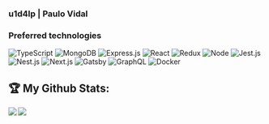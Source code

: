 ### u1d4lp | Paulo Vidal

### Preferred technologies
![TypeScript](https://raw.githubusercontent.com/u1d4lp/imgs/3b94445b10298229b26385fea55590c323fa7dc6/typescriptlang-icon.svg?token=AN7MEJGHHRM3JKT4EGLFTPDAVV6TK)
![MongoDB](https://raw.githubusercontent.com/u1d4lp/imgs/3b94445b10298229b26385fea55590c323fa7dc6/mongodb-icon.svg?token=AN7MEJEU2TREEUK3WBY3DH3AVV6LK)
![Express.js](https://raw.githubusercontent.com/u1d4lp/imgs/3b94445b10298229b26385fea55590c323fa7dc6/expressjs-icon.svg?token=AN7MEJDNT3PJHN47PSSJPCTAVV6N6)
![React](https://raw.githubusercontent.com/u1d4lp/imgs/3b94445b10298229b26385fea55590c323fa7dc6/reactjs-icon.svg?token=AN7MEJDA2T3YKPFJD73JTW3AVV6I2)
![Redux](https://raw.githubusercontent.com/u1d4lp/imgs/3b94445b10298229b26385fea55590c323fa7dc6/redux.svg?token=AN7MEJF2UEBLULZWUNFJ5BLAVV6TG)
![Node](https://raw.githubusercontent.com/u1d4lp/imgs/3b94445b10298229b26385fea55590c323fa7dc6/nodejs-icon.svg?token=AN7MEJB7OYA23JX66OQU4KLAVV6TA)
![Jest.js](https://raw.githubusercontent.com/u1d4lp/imgs/3b94445b10298229b26385fea55590c323fa7dc6/jestjsio-icon.svg?token=AN7MEJECICSIQ6GAJXUK52DAVV6SY)
![Nest.js](https://raw.githubusercontent.com/u1d4lp/imgs/3b94445b10298229b26385fea55590c323fa7dc6/nestjs-icon.svg?token=AN7MEJAG2AKVH6LMSVCPI5LAVV6S2)
![Next.js](https://github.com/u1d4lp/imgs/blob/main/nextjs.png?raw=true)
![Gatsby](https://raw.githubusercontent.com/u1d4lp/imgs/3b94445b10298229b26385fea55590c323fa7dc6/gatsbyjs-icon.svg?token=AN7MEJA463N2AIGWM6SXRMLAVV6SU)
![GraphQL](https://raw.githubusercontent.com/u1d4lp/imgs/3b94445b10298229b26385fea55590c323fa7dc6/graphql-icon.svg?token=AN7MEJBGGCOSWZR47LDFFHDAVV6RG)
![Docker](https://raw.githubusercontent.com/u1d4lp/imgs/3b94445b10298229b26385fea55590c323fa7dc6/docker-icon.svg?token=AN7MEJCXCMAVC6XZAVNK32LAVV6SS)


## :trophy: My Github Stats:

<!--
![GitHub stats](https://readme-stats-cfgj2cxdy.vercel.app/api?username=u1d4lp&count_private=true&show_icons=true&theme=tokyonight)
![Top Langs](https://readme-stats-cfgj2cxdy.vercel.app/api/top-langs/?username=u1d4lp&hide=php&theme=tokyonight)
-->
<div>
<a href="https://readme-stats-cfgj2cxdy.vercel.app/api?username=u1d4lp&count_private=true&show_icons=true&theme=tokyonight">
  <img  align="left" src="https://readme-stats-cfgj2cxdy.vercel.app/api?username=u1d4lp&count_private=true&show_icons=true&theme=tokyonight" />
</a>
<a href="https://readme-stats-cfgj2cxdy.vercel.app/api/top-langs/?username=u1d4lp&hide=php&theme=tokyonight">
  <img align="left" src="https://readme-stats-cfgj2cxdy.vercel.app/api/top-langs/?username=u1d4lp&hide=php&theme=tokyonight" />
</a>
</div>
